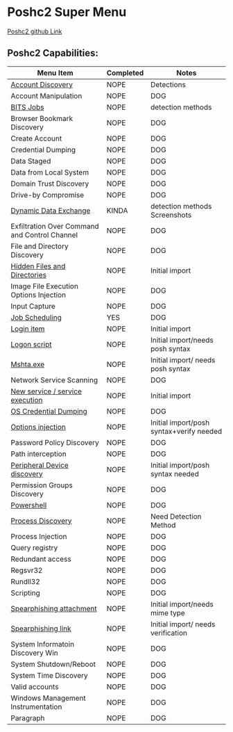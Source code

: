 # Poshc2 Super Menu 

[Poshc2 github Link](https://github.com/nettitude/PoshC2)

## Poshc2 Capabilities:

| Menu Item                                                                       | Completed | Notes                                    |
|---------------------------------------------------------------------------------|-----------|------------------------------------------|
| [Account Discovery](instructions/Account_Discovery.md)                          | NOPE      | Detections                               |
| Account Manipulation                                                            | NOPE      | DOG                                      |
| [BITS Jobs](instructions/BITS_Jobs.md)                                          | NOPE      | detection methods                        |
| Browser Bookmark Discovery                                                      | NOPE      | DOG                                      |
| Create Account                                                                  | NOPE      | DOG                                      |
| Credential Dumping                                                              | NOPE      | DOG                                      |
| Data Staged                                                                     | NOPE      | DOG                                      |
| Data from Local System                                                          | NOPE      | DOG                                      |
| Domain Trust Discovery                                                          | NOPE      | DOG                                      |
| Drive-by Compromise                                                             | NOPE      | DOG                                      |
| [Dynamic Data Exchange](instructions/Dynamic_Data_Exchange.md)                  | KINDA     | detection methods Screenshots            |
| Exfiltration Over Command and Control Channel                                   | NOPE      | DOG                                      |
| File and Directory Discovery                                                    | NOPE      | DOG                                      |
| [Hidden Files and Directories](instructions/Hidden_files_and_directories.md)    | NOPE      | Initial import                           |
| Image File Execution Options Injection                                          | NOPE      | DOG                                      |
| Input Capture                                                                   | NOPE      | DOG                                      |
| [Job Scheduling](instructions/Job_Scheduling.md)                                | YES       | DOG                                      |
| [Login item](instructions/Login_item.md)                                        | NOPE      | Initial import                           |
| [Logon script](instructions/Logon_Scripts.md)                                   | NOPE      | Initial import/needs posh syntax         |
| [Mshta.exe](instructions/MSHTA.MD)                                              | NOPE      | Initial import/ needs posh syntax        |
| Network Service Scanning                                                        | NOPE      | DOG                                      |
| [New service / service execution](instructions/New_Service_Server_Execution.md) | NOPE      | Initial import                           |
| [OS Credential Dumping](instructions/OS_Credential_Dumping.md)                  | NOPE      | DOG                                      |
| [Options injection](instructions/Options_injection.md)                          | NOPE      | Initial import/posh syntax+verify needed |
| Password Policy Discovery                                                       | NOPE      | DOG                                      |
| Path interception                                                               | NOPE      | DOG                                      |
| [Peripheral Device discovery](instructions/Peripheral_Device_Discovery.md)      | NOPE      | Initial import/posh syntax needed        |
| Permission Groups Discovery                                                     | NOPE      | DOG                                      |
| [Powershell](instructions/PowerShell.md)                                        | NOPE      | DOG                                      |
| [Process Discovery](instructions/Process_Discovery.md)                          | NOPE      | Need Detection Method                    |
| Process Injection                                                               | NOPE      | DOG                                      |
| Query registry                                                                  | NOPE      | DOG                                      |
| Redundant access                                                                | NOPE      | DOG                                      |
| Regsvr32                                                                        | NOPE      | DOG                                      |
| Rundll32                                                                        | NOPE      | DOG                                      |
| Scripting                                                                       | NOPE      | DOG                                      |
| [Spearphishing attachment](instructions/Spearfishing_attachment.md)             | NOPE      | Initial import/needs mime type           |
| [Spearphishing link](instructions/Spearfishing_Link.md)                         | NOPE      | Initial import/ needs verification       |
| System Informatoin Discovery Win                                                | NOPE      | DOG                                      |
| System Shutdown/Reboot                                                          | NOPE      | DOG                                      |
| System Time Discovery                                                           | NOPE      | DOG                                      |
| Valid accounts                                                                  | NOPE      | DOG                                      |
| Windows Management Instrumentation                                              | NOPE      | DOG                                      |
| Paragraph                                                                       | NOPE      | DOG                                      |
